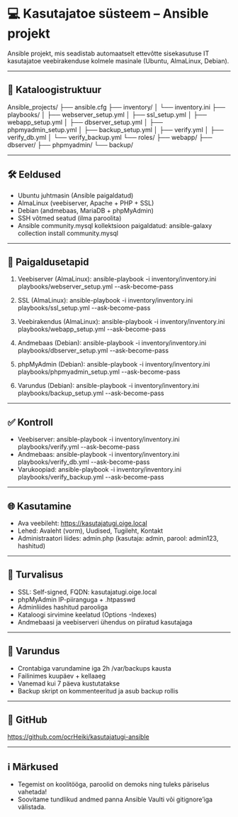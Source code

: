 # 💻 Kasutajatoe süsteem – Ansible projekt

Ansible projekt, mis seadistab automaatselt ettevõtte sisekasutuse IT kasutajatoe veebirakenduse kolmele masinale (Ubuntu, AlmaLinux, Debian).

---

## 📁 Kataloogistruktuur

Ansible_projects/
├── ansible.cfg
├── inventory/
│   └── inventory.ini
├── playbooks/
│   ├── webserver_setup.yml
│   ├── ssl_setup.yml
│   ├── webapp_setup.yml
│   ├── dbserver_setup.yml
│   ├── phpmyadmin_setup.yml
│   ├── backup_setup.yml
│   ├── verify.yml
│   ├── verify_db.yml
│   └── verify_backup.yml
└── roles/
    ├── webapp/
    ├── dbserver/
    ├── phpmyadmin/
    └── backup/

---

## 🛠️ Eeldused

- Ubuntu juhtmasin (Ansible paigaldatud)
- AlmaLinux (veebiserver, Apache + PHP + SSL)
- Debian (andmebaas, MariaDB + phpMyAdmin)
- SSH võtmed seatud (ilma paroolita)
- Ansible community.mysql kollektsioon paigaldatud:
  ansible-galaxy collection install community.mysql

---

## 🚀 Paigaldusetapid

1. Veebiserver (AlmaLinux):
   ansible-playbook -i inventory/inventory.ini playbooks/webserver_setup.yml --ask-become-pass

2. SSL (AlmaLinux):
   ansible-playbook -i inventory/inventory.ini playbooks/ssl_setup.yml --ask-become-pass

3. Veebirakendus (AlmaLinux):
   ansible-playbook -i inventory/inventory.ini playbooks/webapp_setup.yml --ask-become-pass

4. Andmebaas (Debian):
   ansible-playbook -i inventory/inventory.ini playbooks/dbserver_setup.yml --ask-become-pass

5. phpMyAdmin (Debian):
   ansible-playbook -i inventory/inventory.ini playbooks/phpmyadmin_setup.yml --ask-become-pass

6. Varundus (Debian):
   ansible-playbook -i inventory/inventory.ini playbooks/backup_setup.yml --ask-become-pass

---

## ✅ Kontroll

- Veebiserver:
    ansible-playbook -i inventory/inventory.ini playbooks/verify.yml --ask-become-pass
- Andmebaas:
    ansible-playbook -i inventory/inventory.ini playbooks/verify_db.yml --ask-become-pass
- Varukoopiad:
    ansible-playbook -i inventory/inventory.ini playbooks/verify_backup.yml --ask-become-pass

---

## 🌐 Kasutamine

- Ava veebileht: https://kasutajatugi.oige.local
- Lehed: Avaleht (vorm), Uudised, Tugileht, Kontakt
- Administraatori liides: admin.php (kasutaja: admin, parool: admin123, hashitud)

---

## 🔐 Turvalisus

- SSL: Self-signed, FQDN: kasutajatugi.oige.local
- phpMyAdmin IP-piiranguga + .htpasswd
- Adminliides hashitud parooliga
- Kataloogi sirvimine keelatud (Options -Indexes)
- Andmebaasi ja veebiserveri ühendus on piiratud kasutajaga

---

## 💾 Varundus

- Crontabiga varundamine iga 2h /var/backups kausta
- Failinimes kuupäev + kellaaeg
- Vanemad kui 7 päeva kustutatakse
- Backup skript on kommenteeritud ja asub backup rollis

---

## 📂 GitHub

https://github.com/ocrHeiki/kasutajatugi-ansible

---

## ℹ️ Märkused

- Tegemist on koolitööga, paroolid on demoks ning tuleks päriselus vahetada!
- Soovitame tundlikud andmed panna Ansible Vaulti või gitignore’iga välistada.

